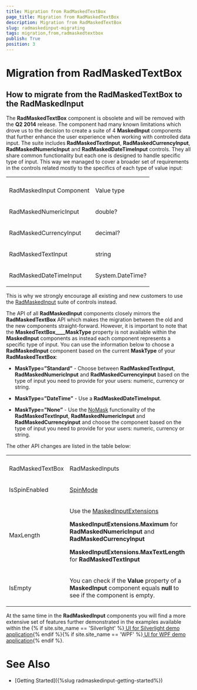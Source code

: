 ```yaml
---
title: Migration from RadMaskedTextBox
page_title: Migration from RadMaskedTextBox
description: Migration from RadMaskedTextBox
slug: radmaskedinput-migrating
tags: migration,from,radmaskedtextbox
publish: True
position: 3
---
```


# Migration from RadMaskedTextBox



## How to migrate from the RadMaskedTextBox to the RadMaskedInput

The __RadMaskedTextBox__ component is obsolete and will be removed with the __Q2 2014__ release. The component had many known limitations which drove us to the decision to create a suite of 4 __MaskedInput__ components that further enhance the user experience when working with controlled data input. The suite includes __RadMaskedTextInput__, __RadMaskedCurrencyInput__, __RadMaskedNumericInput__ and __RadMaskedDateTimeInput__ controls. They all share common functionality but each one is designed to handle specific type of input. This way we managed to cover a broader set of requirements in the controls related mostly to the specifics of each type of value input:
        
<table><th><tr><td>

RadMaskedInput Component</td><td>

Value type</td></tr></th><tr><td>

RadMaskedNumericInput</td><td>

double?</td></tr><tr><td>

RadMaskedCurrencyInput</td><td>

decimal?</td></tr><tr><td>

RadMaskedTextInput</td><td>

string</td></tr><tr><td>

RadMaskedDateTimeInput</td><td>

System.DateTime?</td></tr></table>

This is why we strongly encourage all existing and new customers to use the
          [RadMaskedInput](http://www.telerik.com/help/wpf/radmaskedinput-overview.html) suite of controls instead.
        

The API of all __RadMaskedInput__ components closely mirrors the __RadMaskedTextBox__ API which makes the migration between the old and the new components straight-forward. However, it is important to note that the __MaskedTextBox____MaskType__ property is not available within the __MaskedInput__ components as instead each component represents a specific type of input. You can use the information below to choose a __RadMaskedInput__ component based on the current __MaskType__ of your __RadMaskedTextBox__:
        

* __MaskType=”Standard”__ - Choose between __RadMaskedTextInput__, __RadMaskedNumericInput__ and __RadMaskedCurrencyinput__ based on the type of input you need to provide for your users: numeric, currency or string.
            

* __MaskType=”DateTime”__ - Use a __RadMaskedDateTimeInput__.
            

* __MaskType=”None”__ - Use the
              [NoMask](http://www.telerik.com/help/wpf/radmaskedinput-features-common.html) functionality of the __RadMaskedTextInput__, __RadMaskedNumericInput__ and __RadMaskedCurrencyinput__ and choose the component based on the type of input you need to provide for your users: numeric, currency or string.
            

The other API changes are listed in the table below:
<table><th><tr><td>

RadMaskedTextBox</td><td>

RadMaskedInputs</td></tr></th><tr><td>

IsSpinEnabled</td><td>

[SpinMode](http://www.telerik.com/help/wpf/radmaskedinput-features-keyboard-mouse.html)</td></tr><tr><td>

MaxLength</td><td>

Use the
                [MaskedInputExtensions](http://www.telerik.com/help/wpf/radmaskedinput-features-extensions.html)

<b>MaskedInputExtensions.Maximum</b> for <b>RadMaskedNumericInput</b> and <b>RadMaskedCurrencyInput</b>

<b>MaskedInputExtensions.MaxTextLength</b> for <b>RadMaskedTextInput</b></td></tr><tr><td>

IsEmpty</td><td>

You can check if the <b>Value</b> property of a <b>MaskedInput</b> component equals <b>null</b> to see if the component is empty.
              </td></tr></table>

At the same time in the __RadMaskedInput__ components you will find a more extensive set of features further demonstrated in the examples available within the
          {% if site.site_name == 'Silverlight' %}[ UI for Silverlight demo application](http://demos.telerik.com/silverlight/){% endif %}{% if site.site_name == 'WPF' %}[ UI for WPF demo application](http://demos.telerik.com/wpf/){% endif %}.
        

# See Also

 * [Getting Started]({%slug radmaskedinput-getting-started%})
